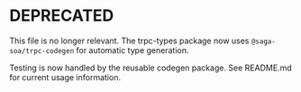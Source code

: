 # DEPRECATED

This file is no longer relevant. The trpc-types package now uses `@saga-soa/trpc-codegen` for automatic type generation.

Testing is now handled by the reusable codegen package. See README.md for current usage information.